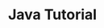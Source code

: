 ---
title: Java Tutorial
description: A very simple way to add structured data to a page.
status: todo
top: 0
categories: 
- Java
keywords: "Markdown, 代码高亮 (Codes), 引用 (Blockquotes), 列表 (Lists), 图片 (Images), 表格 (Tables), Emoji, TeX(KaTeX), 流程图 (mermaid)"
---